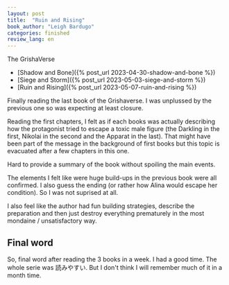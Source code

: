 ```yaml
---
layout: post
title:  "Ruin and Rising"
book_author: "Leigh Bardugo"
categories: finished
review_lang: en
---
```


The GrishaVerse
- [Shadow and Bone]({% post_url 2023-04-30-shadow-and-bone %})
- [Siege and Storm]({% post_url 2023-05-03-siege-and-storm %})
- [Ruin and Rising]({% post_url 2023-05-07-ruin-and-rising %})

Finally reading the last book of the Grishaverse. I was unplussed by the previous one so was expecting at least closure.

Reading the first chapters, I felt as if each books was actually describing how the protagonist tried to escape a toxic male figure (the Darkling in the first, Nikolai in the second and the Apparat in the last). That might have been part of the message in the background of first books but this topic is evacuated after a few chapters in this one.

Hard to provide a summary of the book without spoiling the main events.

The elements I felt like were huge build-ups in the previous book were all confirmed. I also guess the ending (or rather how Alina would escape her condition). So I was not suprised at all.

I also feel like the author had fun building strategies, describe the preparation and then just destroy everything prematurely in the most mondaine / unsatisfactory way.

## Final word

So, final word after reading the 3 books in a week. I had a good time. The whole serie was 読みやすい. But I don't think I will remember much of it in a month time.